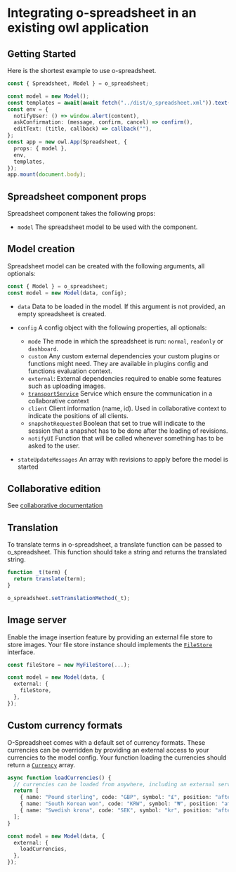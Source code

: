 # Integrating o-spreadsheet in an existing owl application

## Getting Started

Here is the shortest example to use o-spreadsheet.

```typescript
const { Spreadsheet, Model } = o_spreadsheet;

const model = new Model();
const templates = await(await fetch("../dist/o_spreadsheet.xml")).text();
const env = {
  notifyUser: () => window.alert(content),
  askConfirmation: (message, confirm, cancel) => confirm(),
  editText: (title, callback) => callback(""),
};
const app = new owl.App(Spreadsheet, {
  props: { model },
  env,
  templates,
});
app.mount(document.body);
```

## Spreadsheet component props

Spreadsheet component takes the following props:

- `model`
  The spreadsheet model to be used with the component.

## Model creation

Spreadsheet model can be created with the following arguments, all optionals:

```ts
const { Model } = o_spreadsheet;
const model = new Model(data, config);
```

- `data`
  Data to be loaded in the model. If this argument is not provided, an empty spreadsheet is created.

- `config` A config object with the following properties, all optionals:

  - `mode` The mode in which the spreadsheet is run: `normal`, `readonly` or `dashboard`.
  - `custom` Any custom external dependencies your custom plugins or functions might need.
    They are available in plugins config and functions evaluation context.
  - `external`: External dependencies required to enable some features such as uploading images.
  - [`transportService`](../integrating/collaborative/collaborative.md) Service which ensure the communication in a collaborative context
  - `client` Client information (name, id). Used in collaborative context to indicate the positions of all clients.
  - `snapshotRequested` Boolean that set to true will indicate to the session that a snapshot has to be done after the loading of revisions.
  - `notifyUI` Function that will be called whenever something has to be asked to the user.

- `stateUpdateMessages`
  An array with revisions to apply before the model is started

## Collaborative edition

See [collaborative documentation](../integrating/collaborative/collaborative.md)

## Translation

To translate terms in o-spreadsheet, a translate function can be passed to o_spreadsheet.
This function should take a string and returns the translated string.

```typescript
function _t(term) {
  return translate(term);
}

o_spreadsheet.setTranslationMethod(_t);
```

## Image server

Enable the image insertion feature by providing an external file store to store images.
Your file store instance should implements the [`FileStore`](https://github.com/odoo/o-spreadsheet/blob/b4c1339c82c3831e76636851116fbf754946ea79/src/types/files.ts#L6) interface.

```ts
const fileStore = new MyFileStore(...);

const model = new Model(data, {
  external: {
    fileStore,
  },
});
```

## Custom currency formats

O-Spreadsheet comes with a default set of currency formats. These currencies can be overridden by providing an external access to your currencies to the model config.
Your function loading the currencies should return a [`Currency`](https://github.com/odoo/o-spreadsheet/blob/b4c1339c82c3831e76636851116fbf754946ea79/src/types/currency.ts) array.

```ts
async function loadCurrencies() {
  // currencies can be loaded from anywhere, including an external server or a local file.
  return [
    { name: "Pound sterling", code: "GBP", symbol: "£", position: "after", decimalPlaces: 2 },
    { name: "South Korean won", code: "KRW", symbol: "₩", position: "after", decimalPlaces: 1 },
    { name: "Swedish krona", code: "SEK", symbol: "kr", position: "after", decimalPlaces: 2 },
  ];
}

const model = new Model(data, {
  external: {
    loadCurrencies,
  },
});
```
